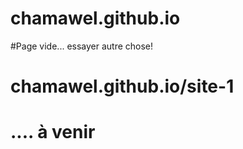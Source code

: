 # chamawel.github.io
#Page vide... essayer autre chose!
#
# chamawel.github.io/site-1
# .... à venir
#
#
#
#

